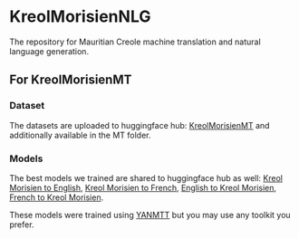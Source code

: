 # KreolMorisienNLG
The repository for Mauritian Creole machine translation and natural language generation.

## For KreolMorisienMT

### Dataset

The datasets are uploaded to huggingface hub: <a href="https://huggingface.co/datasets/prajdabre/KreolMorisienMT">KreolMorisienMT</a> and additionally available in the MT folder.

### Models

The best models we trained are shared to huggingface hub as well: <a href="https://huggingface.co/datasets/prajdabre/kreolmorisien_english">Kreol Morisien to English</a>, <a href="https://huggingface.co/datasets/prajdabre/kreolmorisien_french">Kreol Morisien to French</a>, <a href="https://huggingface.co/datasets/prajdabre/english_kreolmorisien">English to Kreol Morisien</a>, <a href="https://huggingface.co/datasets/prajdabre/french_kreolmorisien">French to Kreol Morisien</a>.

These models were trained using <a href="https://github.com/prajdabre/yanmtt">YANMTT</a> but you may use any toolkit you prefer.
